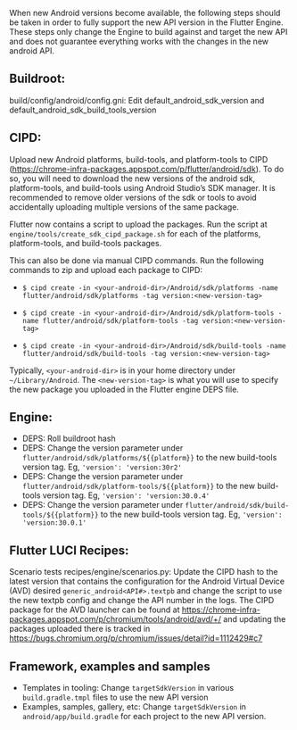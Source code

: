 When new Android versions become available, the following steps should be taken in order to fully support the new API version in the Flutter Engine. These steps only change the Engine to build against and target the new API and does not guarantee everything works with the changes in the new android API.

## Buildroot:

build/config/android/config.gni: Edit default_android_sdk_version and  default_android_sdk_build_tools_version

## CIPD:

Upload new Android platforms, build-tools, and platform-tools to CIPD (https://chrome-infra-packages.appspot.com/p/flutter/android/sdk). To do so, you will need to download the new versions of the android sdk, platform-tools, and build-tools using Android Studio’s SDK manager. It is recommended to remove older versions of the sdk or tools to avoid accidentally uploading multiple versions of the same package.

Flutter now contains a script to upload the packages. Run the script at `engine/tools/create_sdk_cipd_package.sh` for each of the platforms, platform-tools, and build-tools packages.

This can also be done via manual CIPD commands. Run the following commands to zip and upload each package to CIPD:

* `$ cipd create -in <your-android-dir>/Android/sdk/platforms -name flutter/android/sdk/platforms -tag version:<new-version-tag>`

* `$ cipd create -in <your-android-dir>/Android/sdk/platform-tools -name flutter/android/sdk/platform-tools -tag version:<new-version-tag>`

* `$ cipd create -in <your-android-dir>/Android/sdk/build-tools -name flutter/android/sdk/build-tools -tag version:<new-version-tag>`

Typically, `<your-android-dir>` is in your home directory under `~/Library/Android`. The `<new-version-tag>` is what you will use to specify the new package you uploaded in the Flutter engine DEPS file.

## Engine:

* DEPS: Roll buildroot hash
* DEPS: Change the version parameter under `flutter/android/sdk/platforms/${{platform}}` to the new build-tools version tag. Eg, `'version': 'version:30r2'`
* DEPS: Change the version parameter under `flutter/android/sdk/platform-tools/${{platform}}` to the new build-tools version tag. Eg, `'version': 'version:30.0.4'`
* DEPS: Change the version parameter under `flutter/android/sdk/build-tools/${{platform}}` to the new build-tools version tag. Eg, `'version': 'version:30.0.1'`

## Flutter LUCI Recipes:

Scenario tests recipes/engine/scenarios.py: Update the CIPD hash to the latest version that contains the configuration for the Android Virtual Device (AVD) desired `generic_android<API#>.textpb` and change the script to use the new textpb config and change the API number in the logs. The CIPD package for the AVD launcher can be found at https://chrome-infra-packages.appspot.com/p/chromium/tools/android/avd/+/ and updating the packages uploaded there is tracked in https://bugs.chromium.org/p/chromium/issues/detail?id=1112429#c7

## Framework, examples and samples

* Templates in tooling: Change `targetSdkVersion` in various `build.gradle.tmpl` files to use the new API version
* Examples, samples, gallery, etc: Change `targetSdkVersion` in `android/app/build.gradle` for each project to the new API version.
